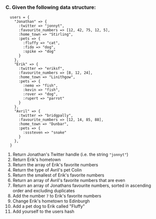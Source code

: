 
### C. Given the following data structure:

```
  users = {
    "Jonathan" => {
      :twitter => "jonnyt",
      :favourite_numbers => [12, 42, 75, 12, 5],
      :home_town => "Stirling",
      :pets => {
        :fluffy => "cat",
        :fido => "dog",
        :spike => "dog"
      }
    },
    "Erik" => {
      :twitter => "eriksf",
      :favourite_numbers => [8, 12, 24],
      :home_town => "Linithgow",
      :pets => {
        :nemo => "fish",
        :kevin => "fish",
        :rover => "dog",
        :rupert => "parrot"
      }
    },
    "Avril" => {
      :twitter => "bridgpally",
      :favourite_numbers => [12, 14, 85, 88],
      :home_town => "Dunbar",
      :pets => {
        :sssteven => "snake"
      }
    },
  }
```

1. Return Jonathan's Twitter handle (i.e. the string `"jonnyt"`)
2. Return Erik's hometown 
3. Return the array of Erik's favorite numbers
4. Return the type of Avril's pet Colin
5. Return the smallest of Erik's favorite numbers
6. Return an array of Avril's favorite numbers that are even 
7. Return an array of Jonathans favourite numbers, sorted in ascending order and excluding duplicates
8. Add the number `7` to Erik's favorite numbers
9. Change Erik's hometown to Edinburgh
10. Add a pet dog to Erik called "Fluffy"
11. Add yourself to the users hash



